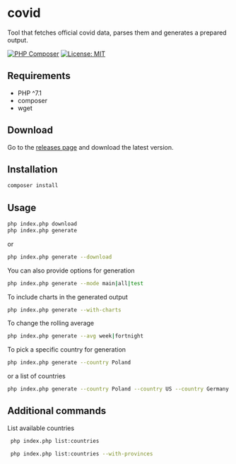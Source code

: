 # covid

Tool that fetches official covid data, parses them and generates a prepared output. 

[![PHP Composer](https://github.com/malcolmamal/covid/workflows/PHP%20Composer/badge.svg)](https://github.com/malcolmamal/covid/actions) [![License: MIT](https://img.shields.io/badge/License-MIT-yellow.svg)](https://opensource.org/licenses/MIT)


## Requirements

- PHP ^7.1
- composer
- wget

## Download

Go to the [releases page](https://github.com/malcolmamal/covid/releases) and download the latest version.

## Installation

```bash
composer install
```

## Usage

```bash
php index.php download
php index.php generate
```

or

```bash
php index.php generate --download
```

You can also provide options for generation

```bash
php index.php generate --mode main|all|test
```

To include charts in the generated output

```bash
php index.php generate --with-charts
```

To change the rolling average

```bash
php index.php generate --avg week|fortnight
```

To pick a specific country for generation

```bash
php index.php generate --country Poland
```

or a list of countries

```bash
php index.php generate --country Poland --country US --country Germany
```


## Additional commands

List available countries

```bash
 php index.php list:countries
```

```bash
 php index.php list:countries --with-provinces
```